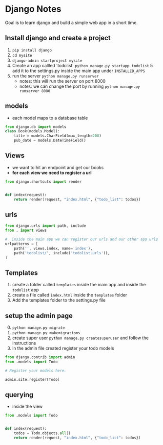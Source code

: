 # Django Notes

Goal is to learn django and build a simple web app in a short time.

## Install django and create a project

1. `pip install django`
2. `cd mysite`
3. `django-admin startproject mysite`
4. Create an app callled 'todolist' `python manage.py startapp todolist`
5 add it to the settings.py inside the main app under  `INSTALLED_APPS`
5. run the server `python manage.py runserver`
    - notes: this will run the server on port 8000
    - notes: we can change the port by running `python manage.py runserver 8080`

## models

- each model maps to a database table
  
```python
from django.db import models
class Book(models.Model):
    title = models.CharField(max_length=200)
    pub_date = models.DateTimeField()
```

## Views

- we want to hit an endpoint and get our books
- **for each view we need to register a url**

```python
from django.shortcuts import render


def index(request):
    return render(request, "index.html", {"todo_list": todos})

```

## urls

```python
from django.urls import path, include 
from . import views

#  inside the main app we can register our urls and our other app urls 
urlpatterns = [
    path('', views.index, name='index'),
    path('todolist/', include('todolist.urls')),
]
```

## Templates

1. create a folder called `templates` inside the main app and inside the `todolist` app
2. create a file called `index.html` inside the `templates` folder
3. Add the templates folder to the settings.py file

## setup the admin page

0. `python manage.py migrate`
1. `python manage.py makemigrations`
2. create super user `python manage.py createsuperuser` and follow the instructions
3. in the admin file created register your todo models

```python
from django.contrib import admin
from .models import Todo

# Register your models here.

admin.site.register(Todo)

```

## querying

- inside the view

```python
from .models import Todo


def index(request):
    todos = Todo.objects.all()
    return render(request, "index.html", {"todo_list": todos})
```
